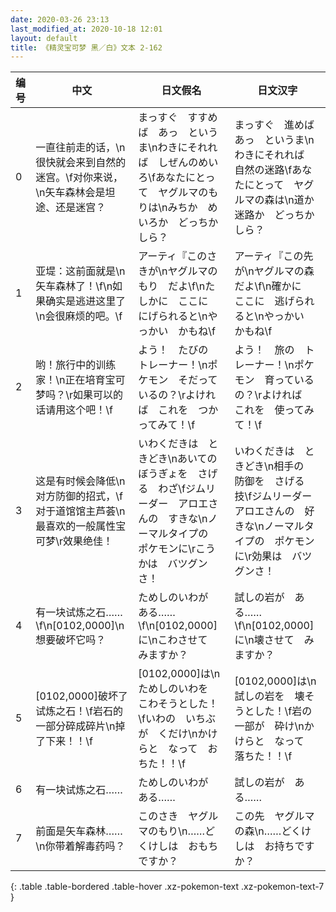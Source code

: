 ```yaml
---
date: 2020-03-26 23:13
last_modified_at: 2020-10-18 12:01
layout: default
title: 《精灵宝可梦 黑／白》文本 2-162
---
```

| 编号 | 中文 | 日文假名 | 日文汉字 |
| ---- | ---- | ---- | --- |
| 0 | 一直往前走的话，\n很快就会来到自然的迷宫。\f对你来说，\n矢车森林会是坦途、还是迷宫？ | まっすぐ　すすめば　あっ　というま\nわきにそれれば　しぜんのめいろ\fあなたにとって　ヤグルマのもりは\nみちか　めいろか　どっちかしら？ | まっすぐ　進めば　あっ　というま\nわきにそれれば　自然の迷路\fあなたにとって　ヤグルマの森は\n道か　迷路か　どっちかしら？ |
| 1 | 亚堤：这前面就是\n矢车森林了！\f\n如果确实是逃进这里了\n会很麻烦的吧。\f | アーティ『このさきが\nヤグルマのもり　だよ\f\nたしかに　ここに　にげられると\nやっかい　かもね\f | アーティ『この先が\nヤグルマの森　だよ\f\n確かに　ここに　逃げられると\nやっかい　かもね\f |
| 2 | 哟！旅行中的训练家！\n正在培育宝可梦吗？\r如果可以的话请用这个吧！\f | よう！　たびの　トレーナー！\nポケモン　そだっているの？\rよければ　これを　つかってみて！\f | よう！　旅の　トレーナー！\nポケモン　育っているの？\rよければ　これを　使ってみて！\f |
| 3 | 这是有时候会降低\n对方防御的招式，\f对于道馆馆主芦荟\n最喜欢的一般属性宝可梦\r效果绝佳！ | いわくだきは　ときどき\nあいての　ぼうぎょを　さげる　わざ\fジムリーダー　アロエさんの　すきな\nノーマルタイプの　ポケモンに\rこうかは　バツグンさ！ | いわくだきは　ときどき\n相手の　防御を　さげる　技\fジムリーダー　アロエさんの　好きな\nノーマルタイプの　ポケモンに\r効果は　バツグンさ！ |
| 4 | 有一块试炼之石……\f\n[0102,0000]\n想要破坏它吗？ | ためしのいわが　ある……\f\n[0102,0000]に\nこわさせて　みますか？ | 試しの岩が　ある……\f\n[0102,0000]に\n壊させて　みますか？ |
| 5 | [0102,0000]破坏了试炼之石！\f岩石的一部分碎成碎片\n掉了下来！！\f | [0102,0000]は\nためしのいわを　こわそうとした！\fいわの　いちぶが　くだけ\nかけらと　なって　おちた！！\f | [0102,0000]は\n試しの岩を　壊そうとした！\f岩の　一部が　砕け\nかけらと　なって　落ちた！！\f |
| 6 | 有一块试炼之石…… | ためしのいわが　ある…… | 試しの岩が　ある…… |
| 7 | 前面是矢车森林……\n你带着解毒药吗？ | このさき　ヤグルマのもり\n……どくけしは　おもちですか？ | この先　ヤグルマの森\n……どくけしは　お持ちですか？ |
{: .table .table-bordered .table-hover .xz-pokemon-text .xz-pokemon-text-7 }